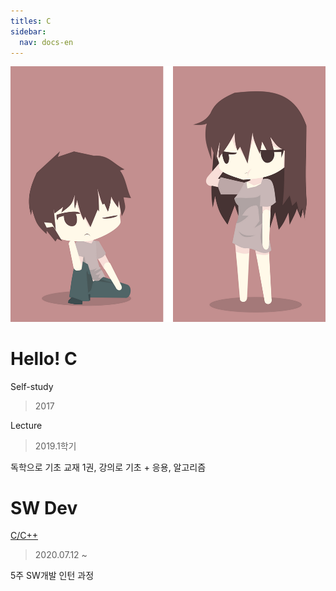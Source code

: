 ```yaml
---
titles: C
sidebar:
  nav: docs-en
---
```



<img class="image image--xl" src="\INTP.png"/>


# Hello! C
Self-study 
> 2017 

Lecture
> 2019.1학기


독학으로 기초 교재 1권, 강의로 기초 + 응용, 알고리즘


# SW Dev
[C/C++](https://comento.kr/edu/learn/ITSW/SW%EA%B0%9C%EB%B0%9C-G261)
> 2020.07.12 ~

5주 SW개발 인턴 과정



